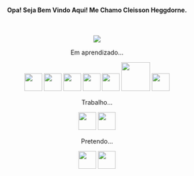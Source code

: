 <h4 align="center">Opa! Seja Bem Vindo Aqui! Me Chamo Cleisson Heggdorne.</h4>
<p>&nbsp;</p>
<p align="center"><img src="https://media3.giphy.com/media/wvQIqJyNBOCjK/giphy.gif?cid=ecf05e472xnza9gnsucrckd1ysswy1skppuduan618uqwe9o&amp;rid=giphy.gif&amp;ct=g" /></p>
<p align="center">
  Em  aprendizado...
</p>
<p align="center"><img src="https://img.icons8.com/ios/344/php.png" width="40px" />
  <img src="https://cdn-icons-png.flaticon.com/512/732/732190.png" width="40px" /> <img src="https://cdn-icons-png.flaticon.com/512/5968/5968267.png" width="40px" />       <img src="https://cdn-icons-png.flaticon.com/512/2721/2721272.png" width="40px" />
  <img src="https://upload.wikimedia.org/wikipedia/commons/thumb/9/9a/Laravel.svg/800px-Laravel.svg.png" width="40px" />
  <img src="https://colinstodd.com/images/posts/matcss-min.png" width="65px" />
  <img src="https://cdn-icons-png.flaticon.com/512/274/274439.png" width="40px" />

</p>

<p align="center">
  Trabalho...
</p>
<p align="center">
<img src="https://img.icons8.com/ios/344/sql.png" width="40px" />
 <img src="https://img.icons8.com/ios/344/postgreesql.png" width="40px" />

<p>
<p align="center">
  Pretendo...
</p>
<p align="center"><img src="https://cdn-icons-png.flaticon.com/512/919/919854.png" width="40px" /> 
<img src="https://cdn-icons-png.flaticon.com/512/1822/1822921.png" width="40px" /></p>

